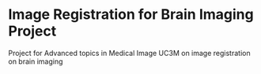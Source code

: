 # Image Registration for Brain Imaging Project
Project for Advanced topics in Medical Image UC3M on image registration on brain imaging
